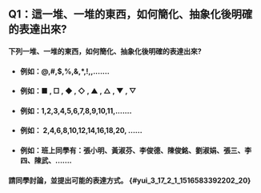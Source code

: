 ## Q1：這一堆、一堆的東西，如何簡化、抽象化後明確的表達出來?

#### 下列一堆、一堆的東西，如何簡化、抽象化後明確的表達出來?

* #### 例如：@,\#,$,%,&,\*,!,,.......
* #### 例如：■ , □ , ◆ , ◇ , ▲ , △ , ▼ , ▽
* #### 例如：1,2,3,4,5,6,7,8,9,10,11,.......
* #### 例如： 2,4,6,8,10,12,14,16,18,20,  ......
* #### 例如：班上同學有：張小明、黃淑芬、李俊德、陳俊銘、劉淑娟、張三、李四、陳武、.......

#### 請同學討論，並提出可能的表達方式。 {#yui_3_17_2_1_1516583392202_20}



